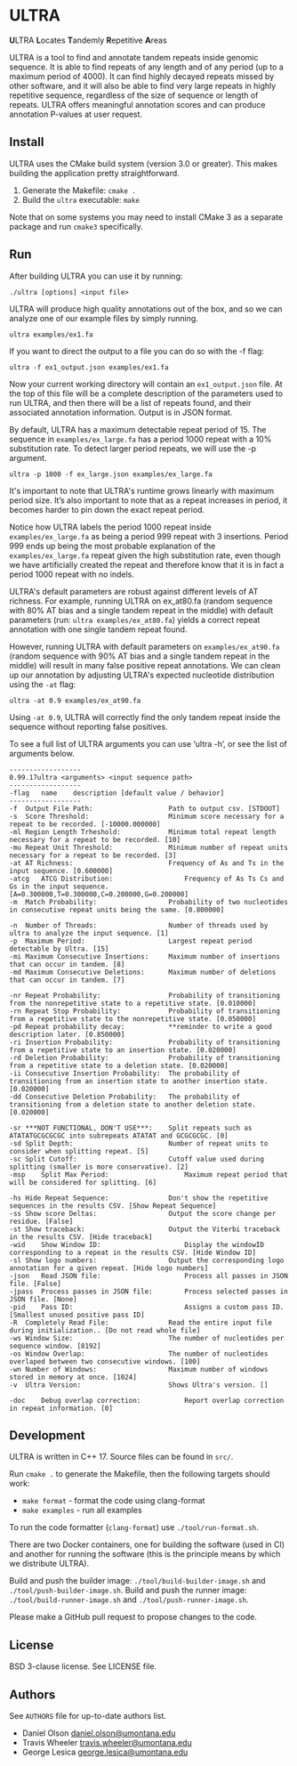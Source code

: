 # ULTRA

**U**LTRA **L**ocates **T**andemly **R**epetitive **A**reas

ULTRA is a tool to find and annotate tandem repeats inside genomic sequence. It
is able to find repeats of any length and of any period (up to a maximum period
of 4000). It can find highly decayed repeats missed by other software, and it
will also be able to find very large repeats in highly repetitive sequence,
regardless of the size of sequence or length of repeats. ULTRA offers meaningful
annotation scores and can produce annotation P-values at user request.

## Install

ULTRA uses the CMake build system (version 3.0 or greater). This makes building
the application pretty straightforward.

  1. Generate the Makefile: `cmake .`
  2. Build the `ultra` executable: `make`

Note that on some systems you may need to install CMake 3 as a separate package
and run `cmake3` specifically.

## Run

After building ULTRA you can use it by running:

```
./ultra [options] <input file>
```

ULTRA will produce high quality annotations out of the box, and so we can
analyze one of our example files by simply running.
 
```
ultra examples/ex1.fa
```

If you want to direct the output to a file you can do so with the -f flag:

```
ultra -f ex1_output.json examples/ex1.fa
```

Now your current working directory will contain an `ex1_output.json` file. At
the top of this file will be a complete description of the parameters used to
run ULTRA, and then there will be a list of repeats found, and their associated
annotation information. Output is in JSON format.

By default, ULTRA has a maximum detectable repeat period of 15. The sequence in
`examples/ex_large.fa` has a period 1000 repeat with a 10% substitution rate. To
detect larger period repeats, we will use the -p argument.

```
ultra -p 1000 -f ex_large.json examples/ex_large.fa
```

It's important to note that ULTRA's runtime grows linearly with maximum period
size. It’s also important to note that as a repeat increases in period, it
becomes harder to pin down the exact repeat period. 

Notice how ULTRA labels the period 1000 repeat inside `examples/ex_large.fa` as
being a period 999 repeat with 3 insertions. Period 999 ends up being the most
probable explanation of the `examples/ex_large.fa` repeat given the high
substitution rate, even though we have artificially created the repeat and
therefore know that it is in fact a period 1000 repeat with no indels.

ULTRA's default parameters are robust against different levels of AT richness.
For example, running ULTRA on ex_at80.fa (random sequence with 80% AT bias and a
single tandem repeat in the middle) with default parameters (run: `ultra
examples/ex_at80.fa`) yields a correct repeat annotation with one single tandem
repeat found.

However, running ULTRA with default parameters on `examples/ex_at90.fa` (random
sequence with 90% AT bias and a single tandem repeat in the middle) will result
in many false positive repeat annotations. We can clean up our annotation by
adjusting ULTRA's expected nucleotide distribution using the `-at` flag:

```
ultra -at 0.9 examples/ex_at90.fa
```

Using `-at 0.9`, ULTRA will correctly find the only tandem repeat inside the
sequence without reporting false positives. 

To see a full list of ULTRA arguments you can use ‘ultra -h’, or see the list of
arguments below.

```
------------------
0.99.17ultra <arguments> <input sequence path>
------------------
-flag	name	description [default value / behavior]
------------------
-f	Output File Path:                   Path to output csv. [STDOUT]
-s	Score Threshold:                    Minimum score necessary for a repeat to be recorded. [-10000.000000]
-ml	Region Length Trheshold:            Minimum total repeat length necessary for a repeat to be recorded. [10]
-mu	Repeat Unit Threshold:              Minimum number of repeat units necessary for a repeat to be recorded. [3]
-at	AT Richness:                        Frequency of As and Ts in the input sequence. [0.600000]
-atcg	ATCG Distribution:                  Frequency of As Ts Cs and Gs in the input sequence. [A=0.300000,T=0.300000,C=0.200000,G=0.200000]
-m	Match Probability:                  Probability of two nucleotides in consecutive repeat units being the same. [0.800000]

-n	Number of Threads:                  Number of threads used by ultra to analyze the input sequence. [1]
-p	Maximum Period:                     Largest repeat period detectable by Ultra. [15]
-mi	Maximum Consecutive Insertions:     Maximum number of insertions that can occur in tandem. [8]
-md	Maximum Consecutive Deletions:      Maximum number of deletions that can occur in tandem. [7]

-nr	Repeat Probability:                 Probability of transitioning from the nonrepetitive state to a repetitive state. [0.010000]
-rn	Repeat Stop Probability:            Probability of transitioning from a repetitive state to the nonrepetitive state. [0.050000]
-pd	Repeat probability decay:           **reminder to write a good description later. [0.850000]
-ri	Insertion Probability:              Probability of transitioning from a repetitive state to an insertion state. [0.020000]
-rd	Deletion Probability:               Probability of transitioning from a repetitive state to a deletion state. [0.020000]
-ii	Consecutive Insertion Probability:  The probability of transitioning from an insertion state to another insertion state. [0.020000]
-dd	Consecutive Deletion Probability:   The probability of transitioning from a deletion state to another deletion state. [0.020000]

-sr	***NOT FUNCTIONAL, DON'T USE***:    Split repeats such as ATATATGCGCGCGC into subrepeats ATATAT and GCGCGCGC. [0]
-sd	Split Depth:                        Number of repeat units to consider when splitting repeat. [5]
-sc	Split Cutoff:                       Cutoff value used during splitting (smaller is more conservative). [2]
-msp	Split Max Period:                   Maximum repeat period that will be considered for splitting. [6]

-hs	Hide Repeat Sequence:               Don't show the repetitive sequences in the results CSV. [Show Repeat Sequence]
-ss	Show score Deltas:                  Output the score change per residue. [False]
-st	Show traceback:                     Output the Viterbi traceback in the results CSV. [Hide traceback]
-wid	Show Window ID:                     Display the windowID corresponding to a repeat in the results CSV. [Hide Window ID]
-sl	Show logo numbers:                  Output the corresponding logo annotation for a given repeat. [Hide logo numbers]
-json	Read JSON file:                     Process all passes in JSON file. [False]
-jpass	Process passes in JSON file:        Process selected passes in JSON file. [None]
-pid	Pass ID:                            Assigns a custom pass ID. [Smallest unused positive pass ID]
-R	Completely Read File:               Read the entire input file during initialization.. [Do not read whole file]
-ws	Window Size:                        The number of nucleotides per sequence window. [8192]
-os	Window Overlap:                     The number of nucleotides overlaped between two consecutive windows. [100]
-wn	Number of Windows:                  Maximum number of windows stored in memory at once. [1024]
-v	Ultra Version:                      Shows Ultra's version. []

-doc	Debug overlap correction:           Report overlap correction in repeat information. [0]
```

## Development

ULTRA is written in C++ 17. Source files can be found in `src/`.

Run `cmake .` to generate the Makefile, then the following targets should work:

  * `make format` - format the code using clang-format
  * `make examples` - run all examples

To run the code formatter (`clang-format`) use `./tool/run-format.sh`.

There are two Docker containers, one for building the software (used in CI) and
another for running the software (this is the principle means by which we
distribute ULTRA).

Build and push the builder image: `./tool/build-builder-image.sh` and
`./tool/push-builder-image.sh`. Build and push the runner image:
`./tool/build-runner-image.sh` and `./tool/push-runner-image.sh`.

Please make a GitHub pull request to propose changes to the code.

## License

BSD 3-clause license. See LICENSE file.

## Authors

See `AUTHORS` file for up-to-date authors list.

  - Daniel Olson <daniel.olson@umontana.edu>
  - Travis Wheeler <travis.wheeler@umontana.edu>
  - George Lesica <george.lesica@umontana.edu>

